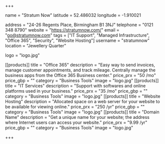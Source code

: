 +++

name = "Stratum Now"
latitude = 52.486032
longitude = -1.910021

address = "24-26 Regents Place, Birmingham B1 3NJ"
telephone = "0121 348 8790"
website = "https://stratumnow.com/"
email = "go@stratumnow.com"
tags = ["IT Support", "Managed Infrastructure", "Office 365", "Security", "Website Hosting"]
username = "stratumnow"
location = "Jewellery Quarter"

logo = "logo.jpg"

[[products]]
  title = "Office 365"
  description = "Easy way to send invoices, manage customer appointments, and track mileage. Centrally manage the business apps from the Office 365 Business center."
  price_prx = "50 /mo"
  price_gbp = ""
  category = "Business Tools"
  image = "logo.jpg"
[[products]]
  title = "IT Services"
  description = "Support with softwares and online platforms used in your business."
  price_prx = "35 /mo"
  price_gbp = ""
  category = "Business Tools"
  image = "logo.jpg"
[[products]]
  title = "Website Hosting"
  description = "Allocated space on a web server for your website to be available for viewing online."
  price_prx = "250 /yr"
  price_gbp = ""
  category = "Business Tools"
  image = "logo.jpg"
[[products]]
  title = "Domain Name"
  description = "Get a unique name for your website; the address where Internet users can access your website."
  price_prx = "9.99 /yr"
  price_gbp = ""
  category = "Business Tools"
  image = "logo.jpg"

+++


